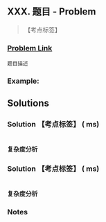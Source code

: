 ## XXX. 题目 - Problem

> 【考点标签】

### [Problem Link]()
	题目描述

### Example:



## Solutions
### Solution 【考点标签】 ( ms)
```java

```
#### 复杂度分析

### Solution 【考点标签】 ( ms)
```java

```
#### 复杂度分析



### Notes

